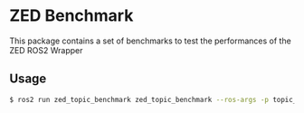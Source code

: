 # ZED Benchmark

This package contains a set of benchmarks to test the performances of the ZED ROS2 Wrapper

## Usage

``` bash
$ ros2 run zed_topic_benchmark zed_topic_benchmark --ros-args -p topic_name:=<name_of_the_topic_to_monitor>
```
